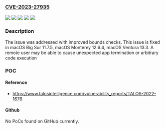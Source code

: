 ### [CVE-2023-27935](https://cve.mitre.org/cgi-bin/cvename.cgi?name=CVE-2023-27935)
![](https://img.shields.io/static/v1?label=Product&message=macOS&color=blue)
![](https://img.shields.io/static/v1?label=Version&message=%3C%2011.7%20&color=brighgreen)
![](https://img.shields.io/static/v1?label=Version&message=%3C%2012.6%20&color=brighgreen)
![](https://img.shields.io/static/v1?label=Version&message=%3C%2013.3%20&color=brighgreen)
![](https://img.shields.io/static/v1?label=Vulnerability&message=A%20remote%20user%20may%20be%20able%20to%20cause%20unexpected%20app%20termination%20or%20arbitrary%20code%20execution&color=brighgreen)

### Description

The issue was addressed with improved bounds checks. This issue is fixed in macOS Big Sur 11.7.5, macOS Monterey 12.6.4, macOS Ventura 13.3. A remote user may be able to cause unexpected app termination or arbitrary code execution

### POC

#### Reference
- https://www.talosintelligence.com/vulnerability_reports/TALOS-2022-1676

#### Github
No PoCs found on GitHub currently.

